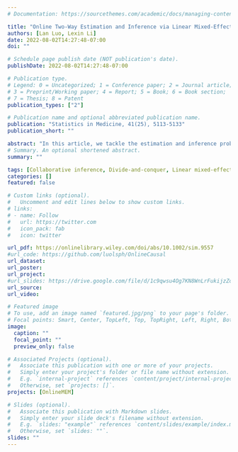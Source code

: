 ```yaml
---
# Documentation: https://sourcethemes.com/academic/docs/managing-content/

title: "Online Two-Way Estimation and Inference via Linear Mixed-Effects Models"
authors: [Lan Luo, Lexin Li]
date: 2022-08-02T14:27:48-07:00
doi: ""

# Schedule page publish date (NOT publication's date).
publishDate: 2022-08-02T14:27:48-07:00

# Publication type.
# Legend: 0 = Uncategorized; 1 = Conference paper; 2 = Journal article;
# 3 = Preprint/Working paper; 4 = Report; 5 = Book; 6 = Book section;
# 7 = Thesis; 8 = Patent
publication_types: ["2"]

# Publication name and optional abbreviated publication name.
publication: "Statistics in Medicine, 41(25), 5113-5133"
publication_short: ""

abstract: "In this article, we tackle the estimation and inference problem of analyzing distributed streaming data that is collected continuously over multiple data sites. We propose an online two-way approach via linear mixed-effects models. We explicitly model the site-specific effects as random-effect terms, and tackle both between-site heterogeneity and within-site correlation. We develop an online updating procedure that does not need to re-access the previous data and can efficiently update the parameter estimate, when either new data sites, or new streams of sample observations of the existing data sites, become available. We derive the non-asymptotic error bound for our proposed online estimator, and show that it is asymptotically equivalent to the offline counterpart based on all the raw data. We compare with some key alternative solutions both analytically and numerically, and demonstrate the advantages of our proposal. We further illustrate our method with two data applications."
# Summary. An optional shortened abstract.
summary: ""

tags: [Collaborative inference, Divide-and-conquer, Linear mixed-effects models, Meta-analysis, Online learning.]
categories: []
featured: false

# Custom links (optional).
#   Uncomment and edit lines below to show custom links.
# links:
# - name: Follow
#   url: https://twitter.com
#   icon_pack: fab
#   icon: twitter

url_pdf: https://onlinelibrary.wiley.com/doi/abs/10.1002/sim.9557
#url_code: https://github.com/luolsph/OnlineCausal
url_dataset:
url_poster: 
url_project:
#url_slides: https://drive.google.com/file/d/1c9qwsu4Og7KN8WnLrFukijzZoh9Mbd6D/view?usp=sharing
url_source:
url_video:

# Featured image
# To use, add an image named `featured.jpg/png` to your page's folder. 
# Focal points: Smart, Center, TopLeft, Top, TopRight, Left, Right, BottomLeft, Bottom, BottomRight.
image:
  caption: ""
  focal_point: ""
  preview_only: false

# Associated Projects (optional).
#   Associate this publication with one or more of your projects.
#   Simply enter your project's folder or file name without extension.
#   E.g. `internal-project` references `content/project/internal-project/index.md`.
#   Otherwise, set `projects: []`.
projects: [OnlineMEM]

# Slides (optional).
#   Associate this publication with Markdown slides.
#   Simply enter your slide deck's filename without extension.
#   E.g. `slides: "example"` references `content/slides/example/index.md`.
#   Otherwise, set `slides: ""`.
slides: ""
---
```

